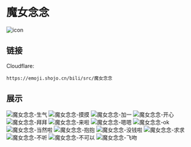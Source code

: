 # 魔女念念
![icon](https://emoji.shojo.cn/bili/src/魔女念念/icon.png)
## 链接
Cloudflare:
```
https://emoji.shojo.cn/bili/src/魔女念念
```
## 展示
![魔女念念-生气](https://emoji.shojo.cn/bili/src/魔女念念/魔女念念-生气.png)
![魔女念念-摸摸](https://emoji.shojo.cn/bili/src/魔女念念/魔女念念-摸摸.png)
![魔女念念-加一](https://emoji.shojo.cn/bili/src/魔女念念/魔女念念-加一.png)
![魔女念念-开心](https://emoji.shojo.cn/bili/src/魔女念念/魔女念念-开心.png)
![魔女念念-拜拜](https://emoji.shojo.cn/bili/src/魔女念念/魔女念念-拜拜.png)
![魔女念念-来啦](https://emoji.shojo.cn/bili/src/魔女念念/魔女念念-来啦.png)
![魔女念念-嗯嗯](https://emoji.shojo.cn/bili/src/魔女念念/魔女念念-嗯嗯.png)
![魔女念念-ok](https://emoji.shojo.cn/bili/src/魔女念念/魔女念念-ok.png)
![魔女念念-当然啦](https://emoji.shojo.cn/bili/src/魔女念念/魔女念念-当然啦.png)
![魔女念念-抱抱](https://emoji.shojo.cn/bili/src/魔女念念/魔女念念-抱抱.png)
![魔女念念-没钱啦](https://emoji.shojo.cn/bili/src/魔女念念/魔女念念-没钱啦.png)
![魔女念念-求求](https://emoji.shojo.cn/bili/src/魔女念念/魔女念念-求求.png)
![魔女念念-不听](https://emoji.shojo.cn/bili/src/魔女念念/魔女念念-不听.png)
![魔女念念-不可以](https://emoji.shojo.cn/bili/src/魔女念念/魔女念念-不可以.png)
![魔女念念-飞吻](https://emoji.shojo.cn/bili/src/魔女念念/魔女念念-飞吻.png)
